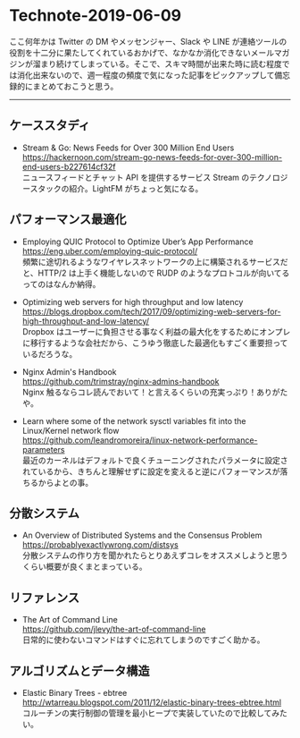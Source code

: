 # Technote-2019-06-09

ここ何年かは Twitter の DM やメッセンジャー、Slack や LINE が連絡ツールの役割を十二分に果たしてくれているおかげで、なかなか消化できないメールマガジンが溜まり続けてしまっている。そこで、スキマ時間が出来た時に読む程度では消化出来ないので、週一程度の頻度で気になった記事をピックアップして備忘録的にまとめておこうと思う。

---

## ケーススタディ

- Stream & Go: News Feeds for Over 300 Million End Users  
    https://hackernoon.com/stream-go-news-feeds-for-over-300-million-end-users-b227614cf32f  
    ニュースフィードとチャット API を提供するサービス Stream のテクノロジースタックの紹介。LightFM がちょっと気になる。


## パフォーマンス最適化

- Employing QUIC Protocol to Optimize Uber’s App Performance  
    https://eng.uber.com/employing-quic-protocol/  
    頻繁に途切れるようなワイヤレスネットワークの上に構築されるサービスだと、HTTP/2 は上手く機能しないので RUDP のようなプロトコルが向いてるってのはなんか納得。

- Optimizing web servers for high throughput and low latency  
    https://blogs.dropbox.com/tech/2017/09/optimizing-web-servers-for-high-throughput-and-low-latency/  
    Dropbox はユーザーに負担させる事なく利益の最大化をするためにオンプレに移行するような会社だから、こうゆう徹底した最適化もすごく重要担っているだろうな。

- Nginx Admin's Handbook  
    https://github.com/trimstray/nginx-admins-handbook  
    Nginx 触るならコレ読んでおいて！と言えるくらいの充実っぷり！ありがたや。

- Learn where some of the network sysctl variables fit into the Linux/Kernel network flow  
    https://github.com/leandromoreira/linux-network-performance-parameters  
    最近のカーネルはデフォルトで良くチューニングされたパラメータに設定されているから、きちんと理解せずに設定を変えると逆にパフォーマンスが落ちるからよとの事。


## 分散システム

- An Overview of Distributed Systems and the Consensus Problem  
    https://probablyexactlywrong.com/distsys  
    分散システムの作り方を聞かれたらとりあえずコレをオススメしようと思うくらい概要が良くまとまっている。


## リファレンス

- The Art of Command Line  
    https://github.com/jlevy/the-art-of-command-line  
    日常的に使わないコマンドはすぐに忘れてしまうのですごく助かる。


## アルゴリズムとデータ構造

- Elastic Binary Trees - ebtree  
    http://wtarreau.blogspot.com/2011/12/elastic-binary-trees-ebtree.html  
    コルーチンの実行制御の管理を最小ヒープで実装していたので比較してみたい。



